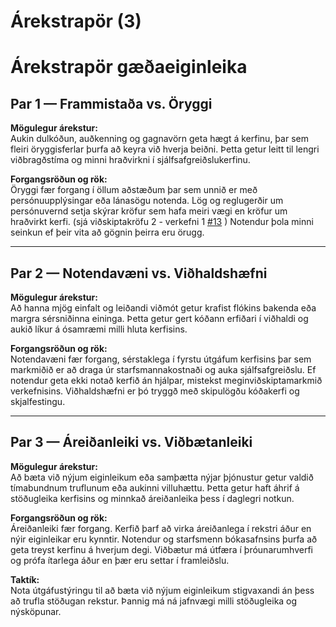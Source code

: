 # Árekstrapör (3)

# Árekstrapör gæðaeiginleika

## Par 1 — Frammistaða vs. Öryggi

**Mögulegur árekstur:**  
Aukin dulkóðun, auðkenning og gagnavörn geta hægt á kerfinu, þar sem fleiri öryggisferlar þurfa að keyra við hverja beiðni. Þetta getur leitt til lengri viðbragðstíma og minni hraðvirkni í sjálfsafgreiðslukerfinu.

**Forgangsröðun og rök:**  
Öryggi fær forgang í öllum aðstæðum þar sem unnið er með persónuupplýsingar eða lánasögu notenda. Lög og reglugerðir um persónuvernd setja skýrar kröfur sem hafa meiri vægi en kröfur um hraðvirkt kerfi.
(sjá viðskiptakröfu 2 - verkefni 1 [#13](https://github.com/ArnthorAtli/Krofugreiningar-Verkefni-1/issues/11#issue-3363615584) )
Notendur þola minni seinkun ef þeir vita að gögnin þeirra eru örugg.

---

## Par 2 — Notendavæni vs. Viðhaldshæfni

**Mögulegur árekstur:**  
Að hanna mjög einfalt og leiðandi viðmót getur krafist flókins bakenda eða margra sérsniðinna eininga. Þetta getur gert kóðann erfiðari í viðhaldi og aukið líkur á ósamræmi milli hluta kerfisins.

**Forgangsröðun og rök:**  
Notendavæni fær forgang, sérstaklega í fyrstu útgáfum kerfisins þar sem markmiðið er að draga úr starfsmannakostnaði og auka sjálfsafgreiðslu. Ef notendur geta ekki notað kerfið án hjálpar, mistekst meginviðskiptamarkmið verkefnisins. Viðhaldshæfni er þó tryggð með skipulögðu kóðakerfi og skjalfestingu.

---

## Par 3 — Áreiðanleiki vs. Viðbætanleiki 

**Mögulegur árekstur:**  
Að bæta við nýjum eiginleikum eða samþætta nýjar þjónustur getur valdið tímabundnum truflunum eða aukinni villuhættu. Þetta getur haft áhrif á stöðugleika kerfisins og minnkað áreiðanleika þess í daglegri notkun.

**Forgangsröðun og rök:**  
Áreiðanleiki fær forgang. Kerfið þarf að virka áreiðanlega í rekstri áður en nýir eiginleikar eru kynntir. Notendur og starfsmenn bókasafnsins þurfa að geta treyst kerfinu á hverjum degi. Viðbætur má útfæra í þróunarumhverfi og prófa ítarlega áður en þær eru settar í framleiðslu.

**Taktík:**  
Nota útgáfustýringu til að bæta við nýjum eiginleikum stigvaxandi án þess að trufla stöðugan rekstur. Þannig má ná jafnvægi milli stöðugleika og nýsköpunar.
